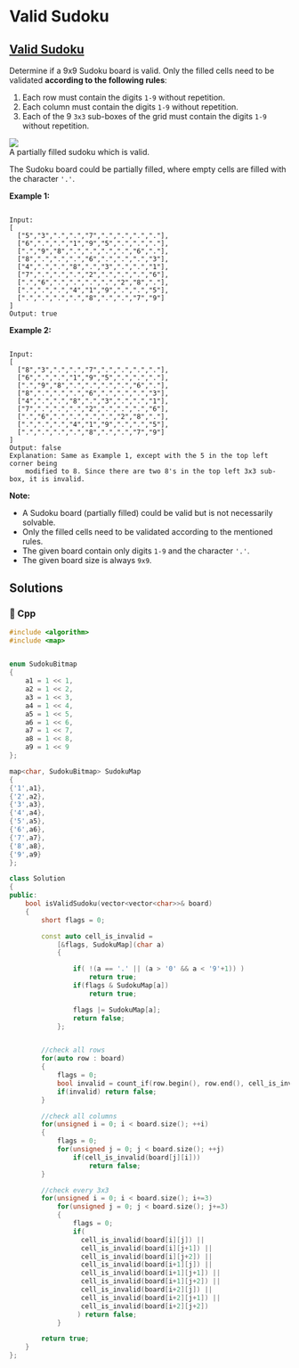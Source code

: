 # Valid Sudoku

## [Valid Sudoku](https://leetcode.com/problems/valid-sudoku)

Determine if a 9x9 Sudoku board is valid. Only the filled cells need to be validated **according to the following rules**:

1. Each row must contain the digits `1-9` without repetition.
2. Each column must contain the digits `1-9` without repetition.
3. Each of the 9 `3x3` sub-boxes of the grid must contain the digits `1-9` without repetition.

![](https://upload.wikimedia.org/wikipedia/commons/thumb/f/ff/Sudoku-by-L2G-20050714.svg/250px-Sudoku-by-L2G-20050714.svg.png)  
 A partially filled sudoku which is valid.

The Sudoku board could be partially filled, where empty cells are filled with the character `'.'`.

**Example 1:**

```text

Input:
[
  ["5","3",".",".","7",".",".",".","."],
  ["6",".",".","1","9","5",".",".","."],
  [".","9","8",".",".",".",".","6","."],
  ["8",".",".",".","6",".",".",".","3"],
  ["4",".",".","8",".","3",".",".","1"],
  ["7",".",".",".","2",".",".",".","6"],
  [".","6",".",".",".",".","2","8","."],
  [".",".",".","4","1","9",".",".","5"],
  [".",".",".",".","8",".",".","7","9"]
]
Output: true
```

**Example 2:**

```text

Input:
[
  ["8","3",".",".","7",".",".",".","."],
  ["6",".",".","1","9","5",".",".","."],
  [".","9","8",".",".",".",".","6","."],
  ["8",".",".",".","6",".",".",".","3"],
  ["4",".",".","8",".","3",".",".","1"],
  ["7",".",".",".","2",".",".",".","6"],
  [".","6",".",".",".",".","2","8","."],
  [".",".",".","4","1","9",".",".","5"],
  [".",".",".",".","8",".",".","7","9"]
]
Output: false
Explanation: Same as Example 1, except with the 5 in the top left corner being 
    modified to 8. Since there are two 8's in the top left 3x3 sub-box, it is invalid.
```

**Note:**

* A Sudoku board \(partially filled\) could be valid but is not necessarily solvable.
* Only the filled cells need to be validated according to the mentioned rules.
* The given board contain only digits `1-9` and the character `'.'`.
* The given board size is always `9x9`.

## Solutions

### 🧠 Cpp

```cpp
#include <algorithm>
#include <map>


enum SudokuBitmap
{
    a1 = 1 << 1,
    a2 = 1 << 2,
    a3 = 1 << 3,
    a4 = 1 << 4,
    a5 = 1 << 5,
    a6 = 1 << 6,
    a7 = 1 << 7,
    a8 = 1 << 8,
    a9 = 1 << 9
};

map<char, SudokuBitmap> SudokuMap
{
{'1',a1},
{'2',a2},
{'3',a3},
{'4',a4},
{'5',a5},
{'6',a6},
{'7',a7},
{'8',a8},
{'9',a9}
};

class Solution
{
public:
    bool isValidSudoku(vector<vector<char>>& board)
    {
        short flags = 0;

        const auto cell_is_invalid =
            [&flags, SudokuMap](char a)
            {

                if( !(a == '.' || (a > '0' && a < '9'+1)) ) 
                    return true;
                if(flags & SudokuMap[a])
                    return true;

                flags |= SudokuMap[a];
                return false;
            };


        //check all rows   
        for(auto row : board)
        {
            flags = 0;
            bool invalid = count_if(row.begin(), row.end(), cell_is_invalid);
            if(invalid) return false;
        }

        //check all columns
        for(unsigned i = 0; i < board.size(); ++i)
        {
            flags = 0;
            for(unsigned j = 0; j < board.size(); ++j)
                if(cell_is_invalid(board[j][i]))
                    return false;
        }

        //check every 3x3
        for(unsigned i = 0; i < board.size(); i+=3)
            for(unsigned j = 0; j < board.size(); j+=3)
            {
                flags = 0;
                if(
                  cell_is_invalid(board[i][j]) ||
                  cell_is_invalid(board[i][j+1]) ||
                  cell_is_invalid(board[i][j+2]) ||
                  cell_is_invalid(board[i+1][j]) ||
                  cell_is_invalid(board[i+1][j+1]) ||
                  cell_is_invalid(board[i+1][j+2]) ||
                  cell_is_invalid(board[i+2][j]) ||
                  cell_is_invalid(board[i+2][j+1]) ||
                  cell_is_invalid(board[i+2][j+2])
                 ) return false;
            }

        return true;
    }
};
```


